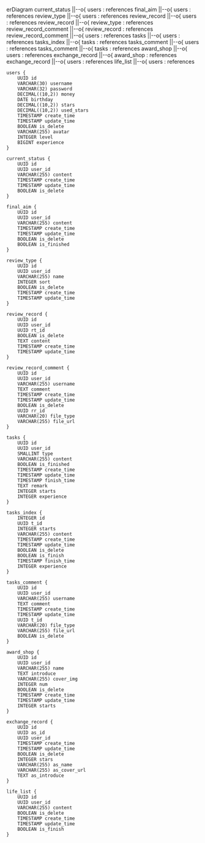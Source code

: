 erDiagram
	current_status ||--o{ users : references
	final_aim ||--o{ users : references
	review_type ||--o{ users : references
	review_record ||--o{ users : references
	review_record ||--o{ review_type : references
	review_record_comment ||--o{ review_record : references
	review_record_comment ||--o{ users : references
	tasks ||--o{ users : references
	tasks_index ||--o{ tasks : references
	tasks_comment ||--o{ users : references
	tasks_comment ||--o{ tasks : references
	award_shop ||--o{ users : references
	exchange_record ||--o{ award_shop : references
	exchange_record ||--o{ users : references
	life_list ||--o{ users : references

	users {
		UUID id
		VARCHAR(30) username
		VARCHAR(32) password
		DECIMAL((10,2)) money
		DATE birthday
		DECIMAL((10,2)) stars
		DECIMAL((10,2)) used_stars
		TIMESTAMP create_time
		TIMESTAMP update_time
		BOOLEAN is_delete
		VARCHAR(255) avatar
		INTEGER level
		BIGINT experience
	}

	current_status {
		UUID id
		UUID user_id
		VARCHAR(255) content
		TIMESTAMP create_time
		TIMESTAMP update_time
		BOOLEAN is_delete
	}

	final_aim {
		UUID id
		UUID user_id
		VARCHAR(255) content
		TIMESTAMP create_time
		TIMESTAMP update_time
		BOOLEAN is_delete
		BOOLEAN is_finished
	}

	review_type {
		UUID id
		UUID user_id
		VARCHAR(255) name
		INTEGER sort
		BOOLEAN is_delete
		TIMESTAMP create_time
		TIMESTAMP update_time
	}

	review_record {
		UUID id
		UUID user_id
		UUID rt_id
		BOOLEAN is_delete
		TEXT content
		TIMESTAMP create_time
		TIMESTAMP update_time
	}

	review_record_comment {
		UUID id
		UUID user_id
		VARCHAR(255) username
		TEXT comment
		TIMESTAMP create_time
		TIMESTAMP update_time
		BOOLEAN is_delete
		UUID rr_id
		VARCHAR(20) file_type
		VARCHAR(255) file_url
	}

	tasks {
		UUID id
		UUID user_id
		SMALLINT type
		VARCHAR(255) content
		BOOLEAN is_finished
		TIMESTAMP create_time
		TIMESTAMP update_time
		TIMESTAMP finish_time
		TEXT remark
		INTEGER starts
		INTEGER experience
	}

	tasks_index {
		INTEGER id
		UUID t_id
		INTEGER starts
		VARCHAR(255) content
		TIMESTAMP create_time
		TIMESTAMP update_time
		BOOLEAN is_delete
		BOOLEAN is_finish
		TIMESTAMP finish_time
		INTEGER experience
	}

	tasks_comment {
		UUID id
		UUID user_id
		VARCHAR(255) username
		TEXT comment
		TIMESTAMP create_time
		TIMESTAMP update_time
		UUID t_id
		VARCHAR(20) file_type
		VARCHAR(255) file_url
		BOOLEAN is_delete
	}

	award_shop {
		UUID id
		UUID user_id
		VARCHAR(255) name
		TEXT introduce
		VARCHAR(255) cover_img
		INTEGER num
		BOOLEAN is_delete
		TIMESTAMP create_time
		TIMESTAMP update_time
		INTEGER starts
	}

	exchange_record {
		UUID id
		UUID as_id
		UUID user_id
		TIMESTAMP create_time
		TIMESTAMP update_time
		BOOLEAN is_delete
		INTEGER stars
		VARCHAR(255) as_name
		VARCHAR(255) as_cover_url
		TEXT as_introduce
	}

	life_list {
		UUID id
		UUID user_id
		VARCHAR(255) content
		BOOLEAN is_delete
		TIMESTAMP create_time
		TIMESTAMP update_time
		BOOLEAN is_finish
	}
